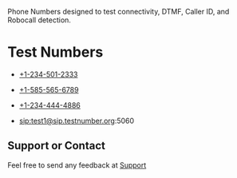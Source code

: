 Phone Numbers designed to test connectivity, DTMF, Caller ID, and Robocall detection.

# Test Numbers

* <a href="tel:+12345012333">+1-234-501-2333</a>

* <a href="tel:+15855656789">+1-585-565-6789</a>

* <a href="tel:+12344444886">+1-234-444-4886</a>

* <a href="sip:test1@sip.testnumber.org:5060">sip:test1@sip.testnumber.org:5060</a>

## Support or Contact

Feel free to send any feedback at <a href="https://digitdog.io/support">Support</a>
